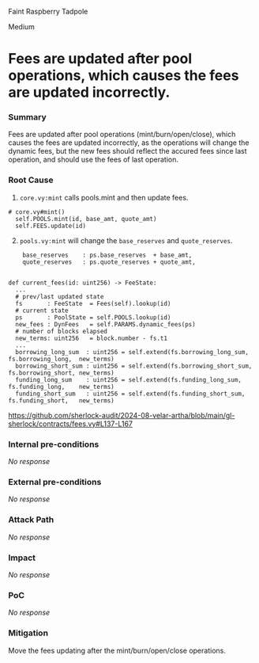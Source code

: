 Faint Raspberry Tadpole

Medium

# Fees are updated after pool operations, which causes the fees are updated incorrectly.

### Summary

Fees are updated after pool operations (mint/burn/open/close), which causes the fees are updated incorrectly, as the operations will change the dynamic fees, but the new fees should reflect the accured fees since last operation, and should use the fees of last operation. 

### Root Cause

1. `core.vy:mint` calls pools.mint and then update fees.
```vyper
# core.vy#mint()
  self.POOLS.mint(id, base_amt, quote_amt)
  self.FEES.update(id)
```
2. `pools.vy:mint` will change the `base_reserves` and `quote_reserves`.
```vyper
    base_reserves    : ps.base_reserves  + base_amt,
    quote_reserves   : ps.quote_reserves + quote_amt,
```
```vyper

def current_fees(id: uint256) -> FeeState:
  ...
  # prev/last updated state
  fs       : FeeState  = Fees(self).lookup(id)
  # current state
  ps       : PoolState = self.POOLS.lookup(id)
  new_fees : DynFees   = self.PARAMS.dynamic_fees(ps)
  # number of blocks elapsed
  new_terms: uint256   = block.number - fs.t1
  ...
  borrowing_long_sum  : uint256 = self.extend(fs.borrowing_long_sum,  fs.borrowing_long,  new_terms)
  borrowing_short_sum : uint256 = self.extend(fs.borrowing_short_sum, fs.borrowing_short, new_terms)
  funding_long_sum    : uint256 = self.extend(fs.funding_long_sum,    fs.funding_long,    new_terms)
  funding_short_sum   : uint256 = self.extend(fs.funding_short_sum,   fs.funding_short,   new_terms)
```
https://github.com/sherlock-audit/2024-08-velar-artha/blob/main/gl-sherlock/contracts/fees.vy#L137-L167

### Internal pre-conditions

_No response_

### External pre-conditions

_No response_

### Attack Path

_No response_

### Impact

_No response_

### PoC

_No response_

### Mitigation

Move the fees updating after the mint/burn/open/close operations.